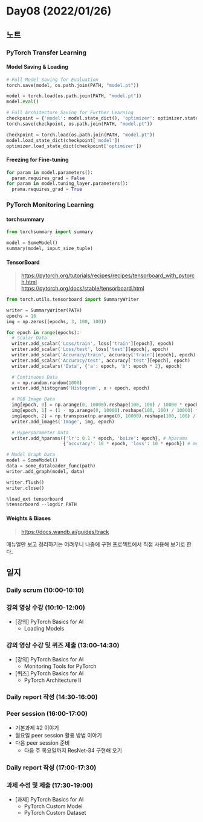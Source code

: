 # Day08 (2022/01/26)

## 노트

### PyTorch Transfer Learning

#### Model Saving & Loading

```python
# Full Model Saving for Evaluation
torch.save(model, os.path.join(PATH, "model.pt"))

model = torch.load(os.path.join(PATH, "model.pt"))
model.eval()

# Full Architecture Saving for Further Learning
checkpoint = {'model': model.state_dict(), 'optimizer': optimizer.state_dict()}
torch.save(checkpoint, os.path.join(PATH, "model.pt"))

checkpoint = torch.load(os.path.join(PATH, "model.pt"))
model.load_state_dict(checkpoint['model'])
optimizer.load_state_dict(checkpoint['optimizer'])
```

#### Freezing for Fine-tuning

```python
for param in model.parameters():
  param.requires_grad = False
for param in model.tuning_layer.parameters():
  prama.requires_grad = True
```

### PyTorch Monitoring Learning

#### torchsummary

```python
from torchsummary import summary

model = SomeModel()
summary(model, input_size_tuple)
```

#### TensorBoard

> https://pytorch.org/tutorials/recipes/recipes/tensorboard_with_pytorch.html <br>
> https://pytorch.org/docs/stable/tensorboard.html

```python
from torch.utils.tensorboard import SummaryWriter

writer = SummaryWriter(PATH)
epochs = 16
img = np.zeros((epochs, 3, 100, 100))

for epoch in range(epochs):
  # Scalar Data
  writer.add_scalar('Loss/train', loss['train'][epoch], epoch)
  writer.add_scalar('Loss/test', loss['test'][epoch], epoch)
  writer.add_scalar('Accuracy/train', accuracy['train'][epoch], epoch)
  writer.add_scalar('Accuracy/test', accuracy['test'][epoch], epoch)
  writer.add_scalars('Data', {'a': epoch, 'b': epoch * 2}, epoch)

  # Continuous Data
  x = np.random.random(1000)
  writer.add_histogram('Histogram', x + epoch, epoch)

  # RGB Image Data
  img[epoch, 0] = np.arange(0, 10000).reshape(100, 100) / 10000 * epoch / epochs
  img[epoch, 1] = (1 - np.arange(0, 10000).reshape(100, 100) / 10000) * epoch / epochs
  img[epoch, 2] = np.transpose(np.arange(0, 10000).reshape(100, 100) / 10000) * epoch / epochs
  writer.add_images('Image', img, epoch)

  # Hyperparameter Data
  writer.add_hparams({'lr': 0.1 * epoch, 'bsize': epoch}, # hparams
                     {'accuracy': 10 * epoch, 'loss': 10 * epoch}) # metrics

# Model Graph Data
model = SomeModel()
data = some_dataloader_func(path)
writer.add_graph(model, data)

writer.flush()
writer.close()

%load_ext tensorboard
%tensorboard --logdir PATH
```

#### Weights & Biases

> https://docs.wandb.ai/guides/track

매뉴얼만 보고 정리하기는 어려우니 나중에 구현 프로젝트에서 직접 사용해 보기로 한다.

## 일지

### Daily scrum (10:00-10:10)

### 강의 영상 수강 (10:10-12:00)

  * [강의] PyTorch Basics for AI
    * Loading Models

### 강의 영상 수강 및 퀴즈 제출 (13:00-14:30)

  * [강의] PyTorch Basics for AI
    * Monitoring Tools for PyTorch
  * [퀴즈] PyTorch Basics for AI
    * PyTorch Architecture II

### Daily report 작성 (14:30-16:00)

### Peer session (16:00-17:00)

  * 기본과제 #2 이야기
  * 월요일 peer session 활용 방법 이야기
  * 다음 peer session 준비
    * 다음 주 목요일까지 ResNet-34 구현해 오기

### Daily report 작성 (17:00-17:30)

### 과제 수정 및 제출 (17:30-19:00)

  * [과제] PyTorch Basics for AI
    * PyTorch Custom Model
    * PyTorch Custom Dataset
